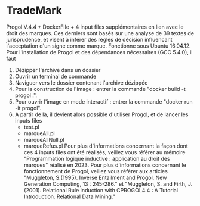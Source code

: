 # TradeMark
Progol V.4.4 + DockerFile + 4 input files supplémentaires en lien avec le droit des marques. Ces derniers sont basés sur une analyse de 39 textes de jurisprudence, et visent à inférer des règles de décision influencant l'acceptation d'un signe comme marque.
Fonctionne sous Ubuntu 16.04.12.
Pour l'installation de Progol et des dépendances nécessaires (GCC 5.4.0), il faut
1) Dézipper l'archive dans un dossier
2) Ouvrir un terminal de commande
3) Naviguer vers le dossier contenant l'archive dézippée
4) Pour la construction de l'image : entrer la commande "docker build -t progol .".
5) Pour ouvrir l'image en mode interactif : entrer la commande "docker run -it progol".
6) A partir de là, il devient alors possible d'utiliser Progol, et de lancer les inputs files
   - test.pl
   - marqueAll.pl
   - marqueAllNull.pl
   - marqueRefus.pl
Pour plus d'informations concernant la façon dont ces 4 inputs files ont été réalisés, veillez vous référer au mémoire "Programmation logique inductive :
application au droit des marques" réalisé en 2023.
Pour plus d'informations concernant le fonctionnement de Progol, veillez vous référer aux articles "Muggleton, S.(1995). Inverse Entailment and Progol. New Generation Computing, 13 : 245-286." et "Muggleton, S. and Firth, J. (2001). Relational Rule Induction with CPROGOL4.4 : A Tutorial Introduction. Relational Data Mining."
